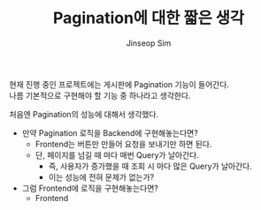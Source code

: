 ﻿---
layout: post
title: "Pagination에 대한 짧은 생각"
categories: ToyProject
tags: [develop]
author:
  - Jinseop Sim
---
현재 진행 중인 프로젝트에는 게시판에 Pagination 기능이 들어간다.  
나름 기본적으로 구현해야 할 기능 중 하나라고 생각한다.  

처음엔 Pagination의 성능에 대해서 생각했다.  
- 만약 Pagination 로직을 Backend에 구현해놓는다면?
  - Frontend는 버튼만 만들어 요청을 보내기만 하면 된다.
  - 단, 페이지를 넘길 때 마다 매번 Query가 날아간다.
    - 즉, 사용자가 증가했을 때 조회 시 마다 많은 Query가 날아간다.
    - 이는 성능에 전혀 문제가 없는가?
- 그럼 Frontend에 로직을 구현해놓는다면?
  - Frontend